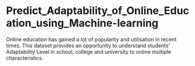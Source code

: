 # Predict_Adaptability_of_Online_Education_using_Machine-learning
Online education has gained a lot of popularity and utilisation in recent times. This dataset provides an opportunity to understand students' Adaptability Level in school, college and university to online multiple characteristics.
